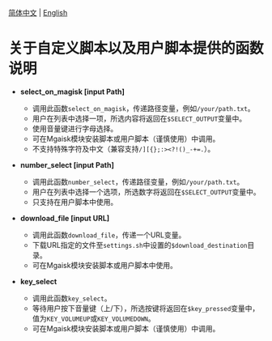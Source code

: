 [简体中文](SCRIPT.md) | [English](SCRIPT_EN.md)
# 关于自定义脚本以及用户脚本提供的函数说明


- **select_on_magisk [input Path]**
  - 调用此函数`select_on_magisk`，传递路径变量，例如`/your/path.txt`。
  - 用户在列表中选择一项，所选内容将返回在`$SELECT_OUTPUT`变量中。
  - 使用音量键进行字母选择。
  - 可在Mgaisk模块安装脚本或用户脚本（谨慎使用）中调用。
  - 不支持特殊字符及中文（兼容支持`/][{};:><?!()_-+=.`）。


- **number_select [input Path]**
  - 调用此函数`number_select`，传递路径变量，例如`/your/path.txt`。
  - 用户在列表中选择一个选项，所选数字将返回在`$SELECT_OUTPUT`变量中。
  - 只支持在用户脚本中使用。


- **download_file [input URL]**
  - 调用此函数`download_file`，传递一个URL变量。
  - 下载URL指定的文件至`settings.sh`中设置的`$download_destination`目录。
  - 可在Mgaisk模块安装脚本或用户脚本中使用。


- **key_select**
  - 调用此函数`key_select`。
  - 等待用户按下音量键（上/下），所选按键将返回在`$key_pressed`变量中，值为`KEY_VOLUMEUP`或`KEY_VOLUMEDOWN`。
  - 可在Mgaisk模块安装脚本或用户脚本（谨慎使用）中调用。